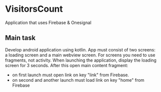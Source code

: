 # VisitorsCount
Application that uses Firebase & Onesignal

## Main task
Develop android application using kotlin. App must
consist of two screens: a loading screen and a main webview screen. For screens
you need to use fragments, not activity.
When launching the application, display the loading screen for 3 seconds. After this open main content fragment: 
 - on first launch must open link  on key "link" from Firebase. 
 - on second and another launch must load link on key "home" from Firebase 

